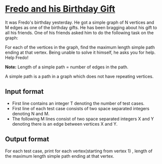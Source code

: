 # [Fredo and his Birthday Gift][link]

It was Fredo's birthday yesterday. He got a simple graph of N vertices and M edges as one of the birthday gifts. He has been bragging about his gift to all his friends. One of his friends asked him to do the following task on the graph:

For each of the vertices in the graph, find the maximum length simple path ending at that vertex. Being unable to solve it himself, he asks you for help. Help Fredo!

**Note:** Length of a simple path = number of edges in the path.

A simple path is a path in a graph which does not have repeating vertices.

## Input format

- First line contains an integer T denoting the number of test cases.
- First line of each test case consists of two space separated integers denoting N and M.
- The following M lines consist of two space separated integers X and Y denoting there is an edge between vertices X and Y.

## Output format

For each test case, print for each vertex(starting from vertex 1) , length of the maximum length simple path ending at that vertex.

[link]: https://www.hackerearth.com/practice/algorithms/graphs/hamiltonian-path/practice-problems/algorithm/fredo-and-his-birthday-gift-4/
